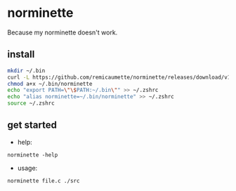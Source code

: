 # norminette

Because my norminette doesn't work.

## install

```bash
mkdir ~/.bin
curl -L https://github.com/remicaumette/norminette/releases/download/v1.3.0/norminette -o ~/.bin/norminette
chmod a+x ~/.bin/norminette
echo "export PATH=\"\$PATH:~/.bin\"" >> ~/.zshrc
echo "alias norminette=~/.bin/norminette" >> ~/.zshrc
source ~/.zshrc
```

## get started

- help:
```
norminette -help
```

- usage:
```
norminette file.c ./src
```
